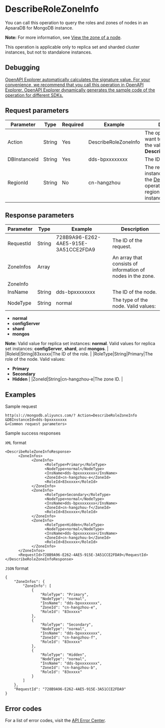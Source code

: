 # DescribeRoleZoneInfo

You can call this operation to query the roles and zones of nodes in an ApsaraDB for MongoDB instance.

**Note:** For more information, see [View the zone of a node](~~123825~~).

This operation is applicable only to replica set and sharded cluster instances, but not to standalone instances.

## Debugging

[OpenAPI Explorer automatically calculates the signature value. For your convenience, we recommend that you call this operation in OpenAPI Explorer. OpenAPI Explorer dynamically generates the sample code of the operation for different SDKs.](https://api.aliyun.com/#product=Dds&api=DescribeRoleZoneInfo&type=RPC&version=2015-12-01)

## Request parameters

|Parameter|Type|Required|Example|Description|
|---------|----|--------|-------|-----------|
|Action|String|Yes|DescribeRoleZoneInfo|The operation that you want to perform. Set the value to **DescribeRoleZoneInfo**. |
|DBInstanceId|String|Yes|dds-bpxxxxxxxx|The ID of the instance. |
|RegionId|String|No|cn-hangzhou|The region ID of the instance. You can call the [DescribeRegions](~~61933~~) operation to query the region ID of the instance. |

## Response parameters

|Parameter|Type|Example|Description|
|---------|----|-------|-----------|
|RequestId|String|728B9A96-E262-4AE5-915E-3A51CCE2FDA9|The ID of the request. |
|ZoneInfos|Array| |An array that consists of information of nodes in the zone. |
|ZoneInfo| | | |
|InsName|String|dds-bpxxxxxxxx|The ID of the node. |
|NodeType|String|normal|The type of the node. Valid values:

 -   **normal**
-   **configServer**
-   **shard**
-   **mongos**

 **Note:** Valid value for replica set instances: **normal**. Valid values for replica set instances: **configServer**, **shard**, and **mongos**. |
|RoleId|String|83xxxxx|The ID of the role. |
|RoleType|String|Primary|The role of the node. Valid values:

 -   **Primary**
-   **Secondary**
-   **Hidden** |
|ZoneId|String|cn-hangzhou-e|The zone ID. |

## Examples

Sample request

```
http(s)://mongodb.aliyuncs.com/? Action=DescribeRoleZoneInfo
&DBInstanceId=dds-bpxxxxxxxx
&<Common request parameters>
```

Sample success responses

`XML` format

```
<DescribeRoleZoneInfoResponse>
	  <ZoneInfos>
		    <ZoneInfo>
			      <RoleType>Primary</RoleType>
			      <NodeType>normal</NodeType>
			      <InsName>dds-bpxxxxxxxx</InsName>
			      <ZoneId>cn-hangzhou-e</ZoneId>
			      <RoleId>83xxxxx</RoleId>
		    </ZoneInfo>
		    <ZoneInfo>
			      <RoleType>Secondary</RoleType>
			      <NodeType>normal</NodeType>
			      <InsName>dds-bpxxxxxxxx</InsName>
			      <ZoneId>cn-hangzhou-f</ZoneId>
			      <RoleId>83xxxxx</RoleId>
		    </ZoneInfo>
		    <ZoneInfo>
			      <RoleType>Hidden</RoleType>
			      <NodeType>normal</NodeType>
			      <InsName>dds-bpxxxxxxxx</InsName>
			      <ZoneId>cn-hangzhou-b</ZoneId>
			      <RoleId>83xxxxx</RoleId>
		    </ZoneInfo>
	  </ZoneInfos>
	  <RequestId>728B9A96-E262-4AE5-915E-3A51CCE2FDA9</RequestId>
</DescribeRoleZoneInfoResponse>
```

`JSON` format

```
{
	"ZoneInfos": {
		"ZoneInfo": [
			{
				"RoleType": "Primary",
				"NodeType": "normal",
				"InsName": "dds-bpxxxxxxxx",
				"ZoneId": "cn-hangzhou-e",
				"RoleId": "83xxxxx"
			},
			{
				"RoleType": "Secondary",
				"NodeType": "normal",
				"InsName": "dds-bpxxxxxxxx",
				"ZoneId": "cn-hangzhou-f",
				"RoleId": "83xxxxx"
			},
			{
				"RoleType": "Hidden",
				"NodeType": "normal",
				"InsName": "dds-bpxxxxxxxx",
				"ZoneId": "cn-hangzhou-b",
				"RoleId": "83xxxxx"
			}
		]
	},
	"RequestId": "728B9A96-E262-4AE5-915E-3A51CCE2FDA9"
}
```

## Error codes

For a list of error codes, visit the [API Error Center](https://error-center.alibabacloud.com/status/product/Dds).

